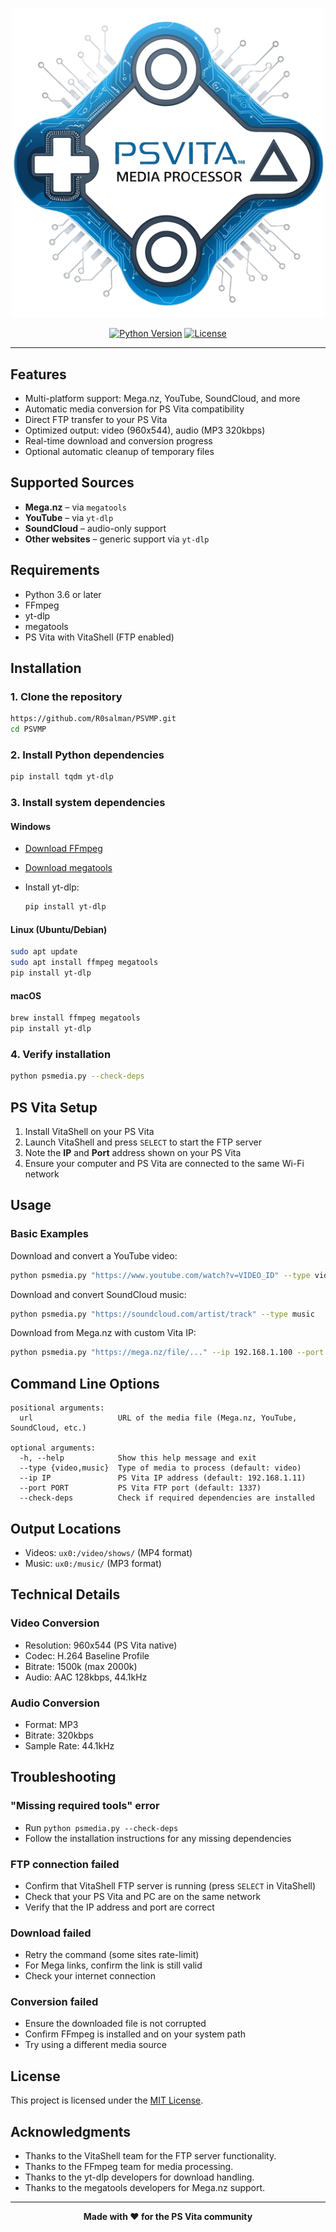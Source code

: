 <p align="center">
  <img src="imgs/logo.png" alt="PS Vita Media Processor Logo" width="500">
</p>

<p align="center">
  <a href="https://www.python.org/"><img src="https://img.shields.io/badge/python-3.8%2B-blue.svg" alt="Python Version"></a>
  <a href="LICENSE"><img src="https://img.shields.io/badge/license-MIT-green.svg" alt="License"></a>
</p>

---

## Features

* Multi-platform support: Mega.nz, YouTube, SoundCloud, and more
* Automatic media conversion for PS Vita compatibility
* Direct FTP transfer to your PS Vita
* Optimized output: video (960x544), audio (MP3 320kbps)
* Real-time download and conversion progress
* Optional automatic cleanup of temporary files


## Supported Sources

* **Mega.nz** – via `megatools`
* **YouTube** – via `yt-dlp`
* **SoundCloud** – audio-only support
* **Other websites** – generic support via `yt-dlp`

## Requirements

* Python 3.6 or later
* FFmpeg
* yt-dlp
* megatools
* PS Vita with VitaShell (FTP enabled)

## Installation

### 1. Clone the repository

```bash
https://github.com/R0salman/PSVMP.git
cd PSVMP
```

### 2. Install Python dependencies

```bash
pip install tqdm yt-dlp
```

### 3. Install system dependencies

#### Windows

* [Download FFmpeg](https://ffmpeg.org/download.html)
* [Download megatools](https://megatools.megous.com/)
* Install yt-dlp:

  ```bash
  pip install yt-dlp
  ```

#### Linux (Ubuntu/Debian)

```bash
sudo apt update
sudo apt install ffmpeg megatools
pip install yt-dlp
```

#### macOS

```bash
brew install ffmpeg megatools
pip install yt-dlp
```

### 4. Verify installation

```bash
python psmedia.py --check-deps
```

## PS Vita Setup

1. Install VitaShell on your PS Vita
2. Launch VitaShell and press `SELECT` to start the FTP server
3. Note the **IP** and **Port** address shown on your PS Vita
4. Ensure your computer and PS Vita are connected to the same Wi-Fi network

## Usage

### Basic Examples

Download and convert a YouTube video:

```bash
python psmedia.py "https://www.youtube.com/watch?v=VIDEO_ID" --type video
```

Download and convert SoundCloud music:

```bash
python psmedia.py "https://soundcloud.com/artist/track" --type music
```

Download from Mega.nz with custom Vita IP:

```bash
python psmedia.py "https://mega.nz/file/..." --ip 192.168.1.100 --port 1337
```


## Command Line Options

```
positional arguments:
  url                   URL of the media file (Mega.nz, YouTube, SoundCloud, etc.)

optional arguments:
  -h, --help            Show this help message and exit
  --type {video,music}  Type of media to process (default: video)
  --ip IP               PS Vita IP address (default: 192.168.1.11)
  --port PORT           PS Vita FTP port (default: 1337)
  --check-deps          Check if required dependencies are installed
```

## Output Locations

* Videos: `ux0:/video/shows/` (MP4 format)
* Music: `ux0:/music/` (MP3 format)

## Technical Details

### Video Conversion

* Resolution: 960x544 (PS Vita native)
* Codec: H.264 Baseline Profile
* Bitrate: 1500k (max 2000k)
* Audio: AAC 128kbps, 44.1kHz

### Audio Conversion

* Format: MP3
* Bitrate: 320kbps
* Sample Rate: 44.1kHz

## Troubleshooting

### "Missing required tools" error

* Run `python psmedia.py --check-deps`
* Follow the installation instructions for any missing dependencies

### FTP connection failed

* Confirm that VitaShell FTP server is running (press `SELECT` in VitaShell)
* Check that your PS Vita and PC are on the same network
* Verify that the IP address and port are correct

### Download failed

* Retry the command (some sites rate-limit)
* For Mega links, confirm the link is still valid
* Check your internet connection

### Conversion failed

* Ensure the downloaded file is not corrupted
* Confirm FFmpeg is installed and on your system path
* Try using a different media source

## License

This project is licensed under the [MIT License](LICENSE).

## Acknowledgments

* Thanks to the VitaShell team for the FTP server functionality.  
* Thanks to the FFmpeg team for media processing.  
* Thanks to the yt-dlp developers for download handling.  
* Thanks to the megatools developers for Mega.nz support.  

---

<p align=center ><b>Made with ❤️ for the PS Vita community</b></p>
